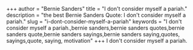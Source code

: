 +++
author = "Bernie Sanders"
title = "I don't consider myself a pariah."
description = "the best Bernie Sanders Quote: I don't consider myself a pariah."
slug = "i-dont-consider-myself-a-pariah"
keywords = "I don't consider myself a pariah.,bernie sanders,bernie sanders quotes,bernie sanders quote,bernie sanders sayings,bernie sanders saying,quotes, sayings,quote, saying, motivation"
+++
I don't consider myself a pariah.
